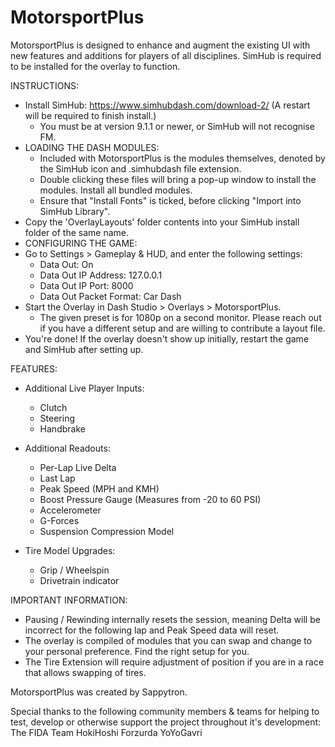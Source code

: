 # MotorsportPlus
MotorsportPlus is designed to enhance and augment the existing UI with new features and additions for players of all disciplines.
SimHub is required to be installed for the overlay to function.

INSTRUCTIONS:
- Install SimHub: https://www.simhubdash.com/download-2/ (A restart will be required to finish install.)
  - You must be at version 9.1.1 or newer, or SimHub will not recognise FM.
- LOADING THE DASH MODULES:
  - Included with MotorsportPlus is the modules themselves, denoted by the SimHub icon and .simhubdash file extension.
  - Double clicking these files will bring a pop-up window to install the modules. Install all bundled modules.
  - Ensure that "Install Fonts" is ticked, before clicking "Import into SimHub Library".
- Copy the 'OverlayLayouts' folder contents into your SimHub install folder of the same name.
- CONFIGURING THE GAME: 
- Go to Settings > Gameplay & HUD, and enter the following settings:
  - Data Out: On
  - Data Out IP Address: 127.0.0.1
  - Data Out IP Port: 8000
  - Data Out Packet Format: Car Dash
- Start the Overlay in Dash Studio > Overlays > MotorsportPlus.
  - The given preset is for 1080p on a second monitor. Please reach out if you have a different setup and are willing to contribute a layout file.
- You're done! If the overlay doesn't show up initially, restart the game and SimHub after setting up.

FEATURES:
- Additional Live Player Inputs: 
   - Clutch
   - Steering
   - Handbrake

- Additional Readouts:
   - Per-Lap Live Delta
   - Last Lap
   - Peak Speed (MPH and KMH)
   - Boost Pressure Gauge (Measures from -20 to 60 PSI)
   - Accelerometer
   - G-Forces
   - Suspension Compression Model

- Tire Model Upgrades:
   - Grip / Wheelspin
   - Drivetrain indicator

IMPORTANT INFORMATION:
- Pausing / Rewinding internally resets the session, meaning Delta will be incorrect for the following lap and Peak Speed data will reset.
- The overlay is compiled of modules that you can swap and change to your personal preference. Find the right setup for you.
- The Tire Extension will require adjustment of position if you are in a race that allows swapping of tires.

MotorsportPlus was created by Sappytron.

Special thanks to the following community members & teams for helping to test, develop or otherwise support the project throughout it's development:
The FIDA Team
HokiHoshi
Forzurda
YoYoGavri
